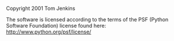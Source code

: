 Copyright 2001 Tom Jenkins

The software is licensed according to the terms of the PSF (Python Software Foundation) license found here: http://www.python.org/psf/license/